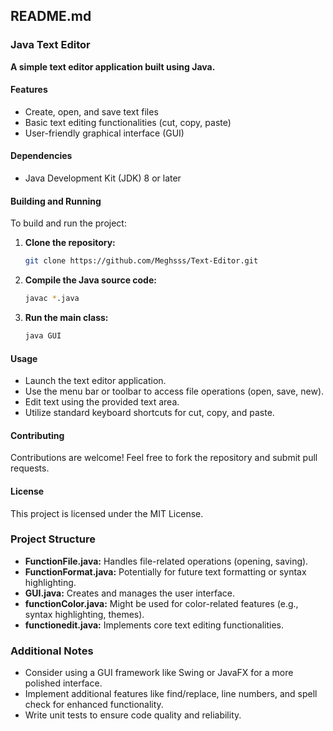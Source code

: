 ## README.md

### Java Text Editor

**A simple text editor application built using Java.**

#### Features
* Create, open, and save text files
* Basic text editing functionalities (cut, copy, paste)
* User-friendly graphical interface (GUI)

#### Dependencies
* Java Development Kit (JDK) 8 or later

#### Building and Running
To build and run the project:
1. **Clone the repository:**
   ```bash
   git clone https://github.com/Meghsss/Text-Editor.git
   ```
2. **Compile the Java source code:**
   ```bash
   javac *.java
   ```
3. **Run the main class:**
   ```bash
   java GUI 
   ```

#### Usage
* Launch the text editor application.
* Use the menu bar or toolbar to access file operations (open, save, new).
* Edit text using the provided text area.
* Utilize standard keyboard shortcuts for cut, copy, and paste.

#### Contributing
Contributions are welcome! Feel free to fork the repository and submit pull requests.

#### License
This project is licensed under the MIT License.

### Project Structure
* **FunctionFile.java:** Handles file-related operations (opening, saving).
* **FunctionFormat.java:** Potentially for future text formatting or syntax highlighting.
* **GUI.java:** Creates and manages the user interface.
* **functionColor.java:** Might be used for color-related features (e.g., syntax highlighting, themes).
* **functionedit.java:** Implements core text editing functionalities.

### Additional Notes
* Consider using a GUI framework like Swing or JavaFX for a more polished interface.
* Implement additional features like find/replace, line numbers, and spell check for enhanced functionality.
* Write unit tests to ensure code quality and reliability.

